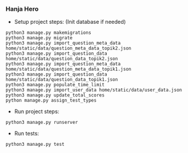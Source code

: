 ### Hanja Hero

* Setup project steps:
  (Init database if needed)
```shell
python3 manage.py makemigrations
python3 manage.py migrate
python3 manage.py import_question_meta_data home/static/data/question_meta_data_topik2.json
python3 manage.py import_question_data home/static/data/question_data_topik2.json
python3 manage.py import_question_meta_data home/static/data/question_meta_data_topik1.json
python3 manage.py import_question_data home/static/data/question_data_topik1.json
python3 manage.py populate_time_limit
python3 manage.py import_user_data home/static/data/user_data.json
python3 manage.py update_total_scores  
python manage.py assign_test_types
```
* Run project steps:
```shell
python3 manage.py runserver
```

* Run tests:
```shell
python3 manage.py test
```

